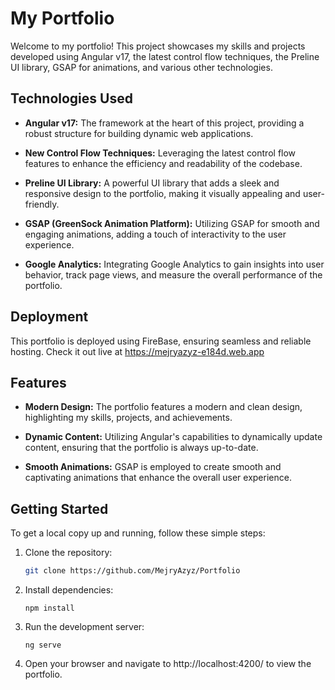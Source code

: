 # My Portfolio

Welcome to my portfolio! This project showcases my skills and projects developed using Angular v17, the latest control flow techniques, the Preline UI library, GSAP for animations, and various other technologies.

## Technologies Used

- **Angular v17:** The framework at the heart of this project, providing a robust structure for building dynamic web applications.

- **New Control Flow Techniques:** Leveraging the latest control flow features to enhance the efficiency and readability of the codebase.

- **Preline UI Library:** A powerful UI library that adds a sleek and responsive design to the portfolio, making it visually appealing and user-friendly.

- **GSAP (GreenSock Animation Platform):** Utilizing GSAP for smooth and engaging animations, adding a touch of interactivity to the user experience.

- **Google Analytics:** Integrating Google Analytics to gain insights into user behavior, track page views, and measure the overall performance of the portfolio.

## Deployment

This portfolio is deployed using FireBase, ensuring seamless and reliable hosting. Check it out live at 
https://mejryazyz-e184d.web.app

## Features

- **Modern Design:** The portfolio features a modern and clean design, highlighting my skills, projects, and achievements.

- **Dynamic Content:** Utilizing Angular's capabilities to dynamically update content, ensuring that the portfolio is always up-to-date.

- **Smooth Animations:** GSAP is employed to create smooth and captivating animations that enhance the overall user experience.

## Getting Started

To get a local copy up and running, follow these simple steps:

1. Clone the repository:
   ```bash
   git clone https://github.com/MejryAzyz/Portfolio
2. Install dependencies:
   ``` cd your-portfolio
   npm install
3. Run the development server:
   ``` 
   ng serve
4. Open your browser and navigate to http://localhost:4200/ to view the portfolio.

